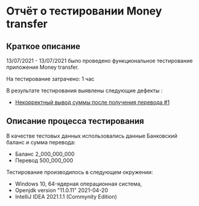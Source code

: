 # Отчёт о тестировании Money transfer

## Краткое описание

13/07/2021 - 13/07/2021 было проведено функциональное тестирование приложения Money transfer.

На тестирование затрачено: 1 час

В результате тестирования выявлены следующие дефекты :
* [Некорректный вывод суммы после получения перевода #1](https://github.com/alexkv2602/Money-transfer/issues/1#issue-944208139)


## Описание процесса тестирования



В качестве тестовых данных использовались данные Банковский баланс и сумма перевода:
* Баланс 2_000_000_000 
* Перевод 500_000_000


Тестирование производилось в следующем окружении:
* Windows 10, 64-ядерная операционная система,
* Openjdk version "11.0.11" 2021-04-20
* IntelliJ IDEA 2021.1.1 (Commynity Edition)

